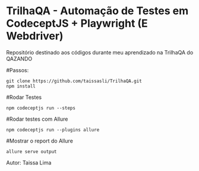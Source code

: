 # TrilhaQA - Automação de Testes em CodeceptJS + Playwright (E Webdriver)
Repositório destinado aos códigos durante meu aprendizado na TrilhaQA do QAZANDO

#Passos:
```
git clone https://github.com/taissasli/TrilhaQA.git
npm install
```
#Rodar Testes
```
npm codeceptjs run --steps
```
#Rodar testes com Allure
```
npm codeceptjs run --plugins allure
```
#Mostrar o report do Allure
```
allure serve output
```
Autor: Taissa Lima
